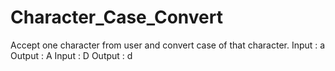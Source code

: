 # Character_Case_Convert

Accept one character from user and convert case of that character.
Input : a Output : A
Input : D Output : d
